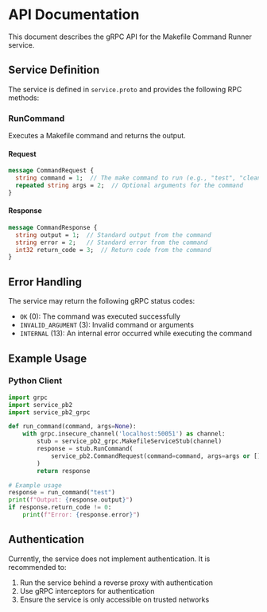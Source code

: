 # API Documentation

This document describes the gRPC API for the Makefile Command Runner service.

## Service Definition

The service is defined in `service.proto` and provides the following RPC methods:

### RunCommand

Executes a Makefile command and returns the output.

#### Request
```protobuf
message CommandRequest {
  string command = 1;  // The make command to run (e.g., "test", "clean")
  repeated string args = 2;  // Optional arguments for the command
}
```

#### Response
```protobuf
message CommandResponse {
  string output = 1;  // Standard output from the command
  string error = 2;   // Standard error from the command
  int32 return_code = 3;  // Return code from the command
}
```

## Error Handling

The service may return the following gRPC status codes:

- `OK` (0): The command was executed successfully
- `INVALID_ARGUMENT` (3): Invalid command or arguments
- `INTERNAL` (13): An internal error occurred while executing the command

## Example Usage

### Python Client

```python
import grpc
import service_pb2
import service_pb2_grpc

def run_command(command, args=None):
    with grpc.insecure_channel('localhost:50051') as channel:
        stub = service_pb2_grpc.MakefileServiceStub(channel)
        response = stub.RunCommand(
            service_pb2.CommandRequest(command=command, args=args or [])
        )
        return response

# Example usage
response = run_command("test")
print(f"Output: {response.output}")
if response.return_code != 0:
    print(f"Error: {response.error}")
```

## Authentication

Currently, the service does not implement authentication. It is recommended to:

1. Run the service behind a reverse proxy with authentication
2. Use gRPC interceptors for authentication
3. Ensure the service is only accessible on trusted networks
